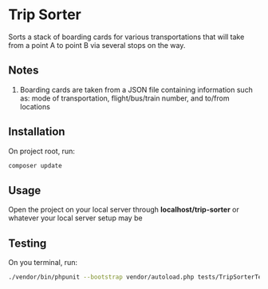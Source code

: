 # Trip Sorter

Sorts a stack of boarding cards for various transportations that will take from a point A to point B via several stops on the way. 

## Notes

1. Boarding cards are taken from a JSON file containing information such as: mode of transportation, flight/bus/train number, and to/from locations

## Installation

On project root, run:

```bash
composer update
```

## Usage

Open the project on your local server through **localhost/trip-sorter** or whatever your local server setup may be

## Testing

On you terminal, run:
```bash
./vendor/bin/phpunit --bootstrap vendor/autoload.php tests/TripSorterTest
```
